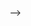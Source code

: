 <!-- ---
title: Tutorials
description: Show your user how to work through some end to end examples.
date: 2023-10-30
weight: 8
---

{{% pageinfo %}}
Page under construction.
{{% /pageinfo %}}

<!-- Tutorials are **complete worked examples** made up of **multiple tasks** that guide the user through a relatively simple but realistic scenario: building an application that uses some of your project’s features, for example. If you have already created some Examples for your project you can base Tutorials on them. This section is **optional**. However, remember that although you may not need this section at first, having tutorials can be useful to help your users engage with your example code, especially if there are aspects that need more explanation than you can easily provide in code comments. -->
 -->

